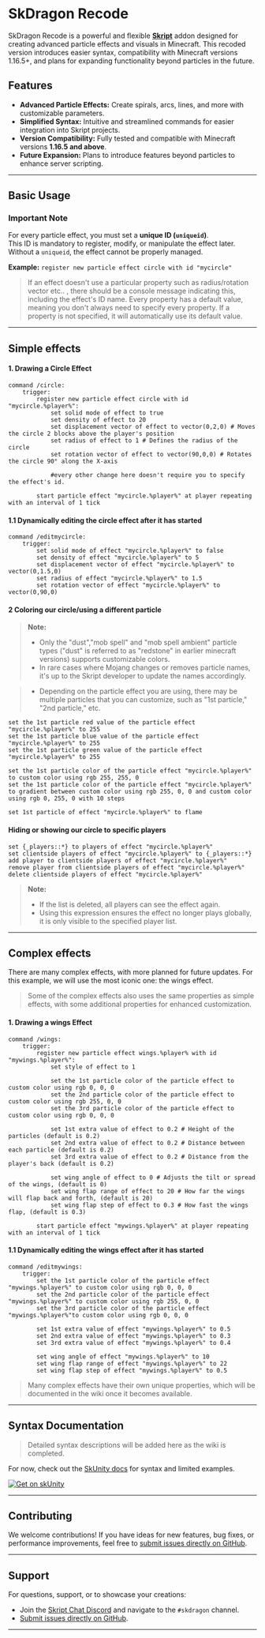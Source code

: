 
# SkDragon Recode

SkDragon Recode is a powerful and flexible **[Skript](https://github.com/SkriptLang/Skript)** addon designed for creating advanced particle effects and visuals in Minecraft. This recoded version introduces easier syntax, compatibility with Minecraft versions 1.16.5+, and plans for expanding functionality beyond particles in the future.

## Features

- **Advanced Particle Effects:** Create spirals, arcs, lines, and more with customizable parameters.
- **Simplified Syntax:** Intuitive and streamlined commands for easier integration into Skript projects.
- **Version Compatibility:** Fully tested and compatible with Minecraft versions **1.16.5 and above**.
- **Future Expansion:** Plans to introduce features beyond particles to enhance server scripting.

---

## Basic Usage

### **Important Note**  
For every particle effect, you must set a **unique ID (`uniqueid`)**.  
This ID is mandatory to register, modify, or manipulate the effect later.  
Without a `uniqueid`, the effect cannot be properly managed.  

**Example:** `register new particle effect circle with id "mycircle"`

> If an effect doesn't use a particular property such as radius/rotation vector etc.. , there should be a console message indicating this, including the effect's ID name.
> Every property has a default value, meaning you don't always need to specify every property. If a property is not specified, it will automatically use its default value.

--- 

## Simple effects

#### 1. Drawing a Circle Effect
```skript
command /circle:
    trigger:
        register new particle effect circle with id "mycircle.%player%":
            set solid mode of effect to true
            set density of effect to 20
            set displacement vector of effect to vector(0,2,0) # Moves the circle 2 blocks above the player's position
            set radius of effect to 1 # Defines the radius of the circle
            set rotation vector of effect to vector(90,0,0) # Rotates the circle 90° along the X-axis

            #every other change here doesn't require you to specify the effect's id.

        start particle effect "mycircle.%player%" at player repeating with an interval of 1 tick
```

#### 1.1 Dynamically editing the circle effect after it has started
```skript
command /editmycircle:
    trigger:
        set solid mode of effect "mycircle.%player%" to false
        set density of effect "mycircle.%player%" to 5
        set displacement vector of effect "mycircle.%player%" to vector(0,1.5,0) 
        set radius of effect "mycircle.%player%" to 1.5 
        set rotation vector of effect "mycircle.%player%" to vector(0,90,0) 
```
#### 2 Coloring our circle/using a different particle
> **Note:**  
> - Only the "dust","mob spell" and "mob spell ambient" particle types ("dust" is referred to as "redstone" in earlier minecraft versions) supports customizable colors.
> - In rare cases where Mojang changes or removes particle names, it's up to the Skript developer to update the names accordingly.

> - Depending on the particle effect you are using, there may be multiple particles that you can customize, such as "1st particle," "2nd particle," etc.

```skript
set the 1st particle red value of the particle effect "mycircle.%player%" to 255
set the 1st particle blue value of the particle effect "mycircle.%player%" to 255
set the 1st particle green value of the particle effect "mycircle.%player%" to 255
```

```skript
set the 1st particle color of the particle effect "mycircle.%player%" to custom color using rgb 255, 255, 0
set the 1st particle color of the particle effect "mycircle.%player%" to gradient between custom color using rgb 255, 0, 0 and custom color using rgb 0, 255, 0 with 10 steps
```

```skript
set 1st particle of effect "mycircle.%player%" to flame
```

#### Hiding or showing our circle to specific players
```
set {_players::*} to players of effect "mycircle.%player%"
set clientside players of effect "mycircle.%player%" to {_players::*}
add player to clientside players of effect "mycircle.%player%"
remove player from clientside players of effect "mycircle.%player%"
delete clientside players of effect "mycircle.%player%"
```
> **Note:**  
> - If the list is deleted, all players can see the effect again.  
> - Using this expression ensures the effect no longer plays globally, it is only visible to the specified player list.

---

## Complex effects

There are many complex effects, with more planned for future updates. For this example, we will use the most iconic one: the wings effect.

> Some of the complex effects also uses the same properties as simple effects, with some additional properties for enhanced customization.

#### 1. Drawing a wings Effect
```skript
command /wings:
    trigger:
        register new particle effect wings.%player% with id "mywings.%player%":
            set style of effect to 1 

            set the 1st particle color of the particle effect to custom color using rgb 0, 0, 0
            set the 2nd particle color of the particle effect to custom color using rgb 255, 0, 0
            set the 3rd particle color of the particle effect to custom color using rgb 0, 0, 0

            set 1st extra value of effect to 0.2 # Height of the particles (default is 0.2)
            set 2nd extra value of effect to 0.2 # Distance between each particle (default is 0.2)
            set 3rd extra value of effect to 0.2 # Distance from the player's back (default is 0.2)

            set wing angle of effect to 0 # Adjusts the tilt or spread of the wings, (default is 0)
            set wing flap range of effect to 20 # How far the wings will flap back and forth, (default is 20)
            set wing flap step of effect to 0.3 # How fast the wings flap, (default is 0.3)

        start particle effect "mywings.%player%" at player repeating with an interval of 1 tick
```

#### 1.1 Dynamically editing the wings effect after it has started
```skript
command /editmywings:
    trigger:
        set the 1st particle color of the particle effect "mywings.%player%" to custom color using rgb 0, 0, 0
        set the 2nd particle color of the particle effect "mywings.%player%" to custom color using rgb 255, 0, 0
        set the 3rd particle color of the particle effect  "mywings.%player%"to custom color using rgb 0, 0, 0

        set 1st extra value of effect "mywings.%player%" to 0.5 
        set 2nd extra value of effect "mywings.%player%" to 0.3 
        set 3rd extra value of effect "mywings.%player%" to 0.4 

        set wing angle of effect "mywings.%player%" to 10
        set wing flap range of effect "mywings.%player%" to 22 
        set wing flap step of effect "mywings.%player%" to 0.5
```

> Many complex effects have their own unique properties, which will be documented in the wiki once it becomes available.


--- 

## Syntax Documentation

> Detailed syntax descriptions will be added here as the wiki is completed.

For now, check out the [SkUnity docs](https://docs.skunity.com/syntax/search/addon:skdragon+) for syntax and limited examples.

[![Get on skUnity](https://docs.skunity.com/skunity/library/Docs/Assets/assets/images/buttons/v1/get_on_docs_3.png)](https://docs.skunity.com/syntax/search/addon:skDragon)

---

## Contributing

We welcome contributions! If you have ideas for new features, bug fixes, or performance improvements, feel free to [submit issues directly on GitHub](https://github.com/Sashie/skDragonRecode/issues).

---

## Support

For questions, support, or to showcase your creations:
- Join the [Skript Chat Discord](https://discord.gg/w6CyYkAWa4) and navigate to the `#skdragon` channel.
- [Submit issues directly on GitHub](https://github.com/Sashie/skDragonRecode/issues).

---

